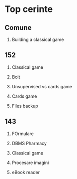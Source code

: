 # Top cerinte

## Comune

1. Building a classical game

## 152

1. Classical game
2. Bolt
3. Unsupervised vs cards game

4. Cards game
5. Files backup

## 143

1. FOrmulare
2. DBMS Pharmacy
3. Classical game


4. Procesare imagini
5. eBook reader